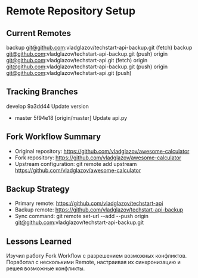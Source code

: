 # Remote Repository Setup

## Current Remotes
backup	git@github.com:vladglazov/techstart-api-backup.git (fetch)
backup	git@github.com:vladglazov/techstart-api-backup.git (push)
origin	git@github.com:vladglazov/techstart-api.git (fetch)
origin	git@github.com:vladglazov/techstart-api-backup.git (push)
origin	git@github.com:vladglazov/techstart-api.git (push)

## Tracking Branches
  develop 9a3dd44 Update version
* master  5f94e18 [origin/master] Update api.py

## Fork Workflow Summary
- Original repository: https://github.com/vladglazov/awesome-calculator
- Fork repository: https://github.com/vladglazov/awesome-calculator
- Upstream configuration: git remote add upstream https://github.com/vladglazov/awesome-calculator

## Backup Strategy
- Primary remote: https://github.com/vladglazov/techstart-api
- Backup remote: https://github.com/vladglazov/techstart-api-backup
- Sync command: git remote set-url --add --push origin git@github.com:vladglazov/techstart-api-backup.git

## Lessons Learned
Изучил работу Fork Workflow с разрешением возможных конфликтов. Поработал с несколькими Remote, настраивая их синхронизацию и решея возможные конфликты.
